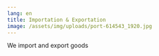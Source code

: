 ```yaml
---
lang: en
title: Importation & Exportation
image: /assets/img/uploads/port-614543_1920.jpg
---
```

We import and export goods
